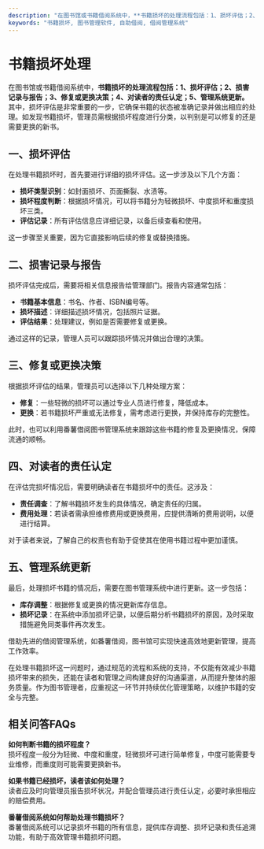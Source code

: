 ```yaml
---
description: "在图书馆或书籍借阅系统中，**书籍损坏的处理流程包括：1、损坏评估；2、损害记录与报告；3、修复或更换决策；4、对读者的责任认定；5、管理系统更新。** 其中，损坏评估是非常重要的一步，它确保书籍的状态被准确记录并做出相应的处理。如发现书籍损坏，管理员需根据损坏程度进行分类，以判别是可以修复的还是需要更换的新书。"
keywords: "书籍损坏, 图书管理软件, 自助借阅, 借阅管理系统"
---
```

# 书籍损坏处理

在图书馆或书籍借阅系统中，**书籍损坏的处理流程包括：1、损坏评估；2、损害记录与报告；3、修复或更换决策；4、对读者的责任认定；5、管理系统更新。** 其中，损坏评估是非常重要的一步，它确保书籍的状态被准确记录并做出相应的处理。如发现书籍损坏，管理员需根据损坏程度进行分类，以判别是可以修复的还是需要更换的新书。

## **一、损坏评估**

在处理书籍损坏时，首先要进行详细的损坏评估。这一步涉及以下几个方面：

- **损坏类型识别**：如封面损坏、页面撕裂、水渍等。
- **损坏程度判断**：根据损坏情况，可以将书籍分为轻微损坏、中度损坏和重度损坏三类。
- **评估记录**：所有评估信息应详细记录，以备后续查看和使用。

这一步骤至关重要，因为它直接影响后续的修复或替换措施。

## **二、损害记录与报告**

损坏评估完成后，需要将相关信息报告给管理部门。报告内容通常包括：

- **书籍基本信息**：书名、作者、ISBN编号等。
- **损坏描述**：详细描述损坏情况，包括照片证据。
- **评估结果**：处理建议，例如是否需要修复或更换。

通过这样的记录，管理人员可以跟踪损坏情况并做出合理的决策。

## **三、修复或更换决策**

根据损坏评估的结果，管理员可以选择以下几种处理方案：

- **修复**：一些轻微的损坏可以通过专业人员进行修复，降低成本。
- **更换**：若书籍损坏严重或无法修复，需考虑进行更换，并保持库存的完整性。
  
此时，也可以利用番薯借阅图书管理系统来跟踪这些书籍的修复及更换情况，保障流通的顺畅。

## **四、对读者的责任认定**

在评估完损坏情况后，需要明确读者在书籍损坏中的责任。这涉及：

- **责任调查**：了解书籍损坏发生的具体情况，确定责任的归属。
- **费用处理**：若读者需承担维修费用或更换费用，应提供清晰的费用说明，以便进行结算。

对于读者来说，了解自己的权责也有助于促使其在使用书籍过程中更加谨慎。

## **五、管理系统更新**

最后，处理损坏书籍的情况后，需要在图书管理系统中进行更新。这一步包括：

- **库存调整**：根据修复或更换的情况更新库存信息。
- **损坏记录**：在系统中添加损坏记录，以便后期分析书籍损坏的原因，及时采取措施避免同类事件再次发生。

借助先进的借阅管理系统，如番薯借阅，图书馆可实现快速高效地更新管理，提高工作效率。

在处理书籍损坏这一问题时，通过规范的流程和系统的支持，不仅能有效减少书籍损坏带来的损失，还能在读者和管理之间构建良好的沟通渠道，从而提升整体的服务质量。作为图书管理者，应重视这一环节并持续优化管理策略，以维护书籍的安全与完整。

## 相关问答FAQs

**如何判断书籍的损坏程度？**  
损坏程度一般分为轻微、中度和重度，轻微损坏可进行简单修复，中度可能需要专业维修，而重度则可能需要更换新书。

**如果书籍已经损坏，读者该如何处理？**  
读者应及时向管理员报告损坏状况，并配合管理员进行责任认定，必要时承担相应的赔偿费用。

**番薯借阅系统如何帮助处理书籍损坏？**  
番薯借阅系统可以记录损坏书籍的所有信息，提供库存调整、损坏记录和责任追溯功能，有助于高效管理书籍损坏问题。
